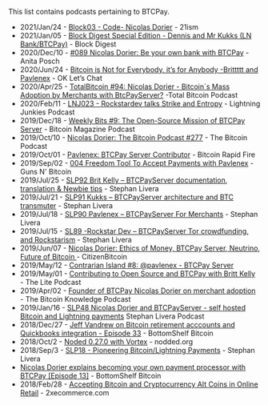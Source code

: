 This list contains podcasts pertaining to BTCPay.

* 2021/Jan/24 - [Block03 - Code- Nicolas Dorier](https://21ism.com/portfolio-item/nicolas-dorier/) - 21ism
* 2021/Jan/05 - [Block Digest Special Edition - Dennis and Mr Kukks (LN Bank/BTCPay)](https://castbox.fm/episode/Block-Digest-Special-Edition---Dennis-and-Mr-Kukks-(LN-BankBTCPay)-id1192324-id342417712) - Block Digest
* 2020/Dec/10 - [#089 Nicolas Dorier: Be your own bank with BTCPay](https://youtu.be/8GkbkNKBEl4) - Anita Posch
* 2020/Jun/24 - [Bitcoin is Not for Everybody, it’s for Anybody -Brittttt and Pavlenex](https://blog.okcoin.com/2020/06/23/ok-lets-chat-btcpay) - OK Let’s Chat
* 2020/Apr/25 - [TotalBitcoin #94: Nicolas Dorier - Bitcoin´s Mass Adoption by Merchants with BtcPayServer?](https://anchor.fm/keyvandavani/episodes/TotalBitcoin-94-Nicolas-Dorier---Bitcoins-Mass-Adoption-by-Merchants-with-BtcPayServer-eehu5o) -Total Bitcoin Podcast
* 2020/Feb/11 - [LNJ023 - Rockstardev talks Strike and Entropy](https://blog.sicksubroutine.com/lightning-junkies-episode-lnj023-rockstardev-talks-strike-and-entropy/) - Lightning Junkies Podcast
* 2019/Dec/18 - [Weekly Bits #9: The Open-Source Mission of BTCPay Server](bitcoinmagazine.btc.libsynpro.com/weekly-bits-9-the-open-source-mission-of-btcpay-server) - Bitcoin Magazine Podcast
* 2019/Oct/10 - [Nicolas Dorier: The Bitcoin Podcast #277](https://the-bitcoin-podcast-network.simplecast.com/episodes/the-bitcoin-podcast-277-nicolas-dorier-btcpay-server) - 
The Bitcoin Podcast
* 2019/Oct/01 - [Pavlenex: BTCPay Server Contributor](https://anchor.fm/john-vallis/episodes/Pavlenex-BTCPay-Server-Contributor-e5ntoo) - Bitcoin Rapid Fire
* 2019/Sep/02 - [004 Freedom Tool To Accept Payments with Pavlenex](https://gunsnbitcoin.com/podcast/ep4/) - Guns N' Bitcoin
* 2019/Jul/25 - [SLP92 Brit Kelly – BTCPayServer documentation, translation & Newbie tips](https://stephanlivera.com/episode/92/) - Stephan Livera
* 2019/Jul/21 - [SLP91 Kukks – BTCPayServer architecture and BTC transmuter](https://stephanlivera.com/episode/91/) - Stephan Livera
* 2019/Jul/18 - [SLP90 Pavlenex – BTCPayServer For Merchants](https://stephanlivera.com/episode/90/) - Stephan Livera
* 2019/Jul/15 - [SL89 -Rockstar Dev – BTCPayServer Tor crowdfunding, and Rockstarism](https://stephanlivera.com/episode/89/) - Stephan Livera
* 2019/Jun/07 - [Nicolas Dorier: Ethics of Money, BTCPay Server, Neutrino, Future of Bitcoin ](https://citizenbitcoin.world/episodes/nicolas-dorier-ethics-of-money-btcpay-s) - CitizenBitcoin
* 2019/May/12 - [Contrarian Island #8: @pavlenex - BTCPay Server](https://podcasts.apple.com/us/podcast/contrarian-island-8-pavlenex-btcpay-server/id1455370013?i=1000437815537)
* 2019/May/01 - [Contributing to Open Source and BTCPay with Britt Kelly](http://thelitepodcast.libsyn.com/contributing-to-open-source-and-btcpay-with-britt-kelly) - The Lite Podcast
* 2019/Apr/02 - [Founder of BTCPay Nicolas Dorier on merchant adoption](https://www.bitcoin.kn/2019/4/nicolas-dorier-merchant-adoption/) - The Bitcoin Knowledge Podcast
* 2019/Jan/16 - [SLP48 Nicolas Dorier and BTCPayServer - self hosted Bitcoin and Lightning payments](https://stephanlivera.com/episode/48) Stephan Livera Podcast
* 2018/Dec/27 - [Jeff Vandrew on Bitcoin retirement acccounts and Quickbooks integration - Episode 33](https://bottomshelfbitcoin.com/jeff-vandrew-on-bitcoin-retirement-acccounts-and-quickbooks-integration-ep-33/) - BottomShelf Bitcoin
* 2018/Oct/2 - [Noded 0.27.0 with Vortex](https://noded.org/podcast/noded-0270-with-vortex/) - nodded.org
* 2018/Sep/3 - [SLP18 - Pioneering Bitcoin/Lightning Payments](https://www.stitcher.com/podcast/stephan-livera-podcast/e/56078490) - Stephan Livera
* [Nicolas Dorier explains becoming your own payment processor with BTCPay [Episode 13]](https://bottomshelfbitcoin.com/nicolas-dorier-explains-btcpay-episode-13/) -  BottomShelf Bitcoin
* 2018/Feb/28 - [Accepting Bitcoin and Cryptocurrency Alt Coins in Online Retail](https://2xecommerce.com/podcast/ep117/) - 2xecommerce.com
